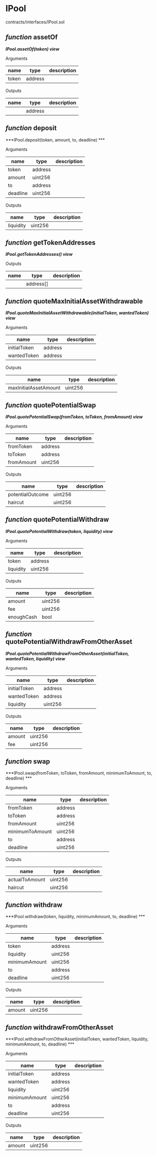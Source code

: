 # IPool

contracts/interfaces/IPool.sol

## *function* assetOf

***IPool.assetOf(token) view***

Arguments

| **name** | **type** | **description** |
|-|-|-|
| token | address |  |

Outputs

| **name** | **type** | **description** |
|-|-|-|
|  | address |  |



## *function* deposit

***IPool.deposit(token, amount, to, deadline) ***

Arguments

| **name** | **type** | **description** |
|-|-|-|
| token | address |  |
| amount | uint256 |  |
| to | address |  |
| deadline | uint256 |  |

Outputs

| **name** | **type** | **description** |
|-|-|-|
| liquidity | uint256 |  |



## *function* getTokenAddresses

***IPool.getTokenAddresses() view***

Outputs

| **name** | **type** | **description** |
|-|-|-|
|  | address[] |  |



## *function* quoteMaxInitialAssetWithdrawable

***IPool.quoteMaxInitialAssetWithdrawable(initialToken, wantedToken) view***

Arguments

| **name** | **type** | **description** |
|-|-|-|
| initialToken | address |  |
| wantedToken | address |  |

Outputs

| **name** | **type** | **description** |
|-|-|-|
| maxInitialAssetAmount | uint256 |  |



## *function* quotePotentialSwap

***IPool.quotePotentialSwap(fromToken, toToken, fromAmount) view***

Arguments

| **name** | **type** | **description** |
|-|-|-|
| fromToken | address |  |
| toToken | address |  |
| fromAmount | uint256 |  |

Outputs

| **name** | **type** | **description** |
|-|-|-|
| potentialOutcome | uint256 |  |
| haircut | uint256 |  |



## *function* quotePotentialWithdraw

***IPool.quotePotentialWithdraw(token, liquidity) view***

Arguments

| **name** | **type** | **description** |
|-|-|-|
| token | address |  |
| liquidity | uint256 |  |

Outputs

| **name** | **type** | **description** |
|-|-|-|
| amount | uint256 |  |
| fee | uint256 |  |
| enoughCash | bool |  |



## *function* quotePotentialWithdrawFromOtherAsset

***IPool.quotePotentialWithdrawFromOtherAsset(initialToken, wantedToken, liquidity) view***

Arguments

| **name** | **type** | **description** |
|-|-|-|
| initialToken | address |  |
| wantedToken | address |  |
| liquidity | uint256 |  |

Outputs

| **name** | **type** | **description** |
|-|-|-|
| amount | uint256 |  |
| fee | uint256 |  |



## *function* swap

***IPool.swap(fromToken, toToken, fromAmount, minimumToAmount, to, deadline) ***

Arguments

| **name** | **type** | **description** |
|-|-|-|
| fromToken | address |  |
| toToken | address |  |
| fromAmount | uint256 |  |
| minimumToAmount | uint256 |  |
| to | address |  |
| deadline | uint256 |  |

Outputs

| **name** | **type** | **description** |
|-|-|-|
| actualToAmount | uint256 |  |
| haircut | uint256 |  |



## *function* withdraw

***IPool.withdraw(token, liquidity, minimumAmount, to, deadline) ***

Arguments

| **name** | **type** | **description** |
|-|-|-|
| token | address |  |
| liquidity | uint256 |  |
| minimumAmount | uint256 |  |
| to | address |  |
| deadline | uint256 |  |

Outputs

| **name** | **type** | **description** |
|-|-|-|
| amount | uint256 |  |



## *function* withdrawFromOtherAsset

***IPool.withdrawFromOtherAsset(initialToken, wantedToken, liquidity, minimumAmount, to, deadline) ***

Arguments

| **name** | **type** | **description** |
|-|-|-|
| initialToken | address |  |
| wantedToken | address |  |
| liquidity | uint256 |  |
| minimumAmount | uint256 |  |
| to | address |  |
| deadline | uint256 |  |

Outputs

| **name** | **type** | **description** |
|-|-|-|
| amount | uint256 |  |


